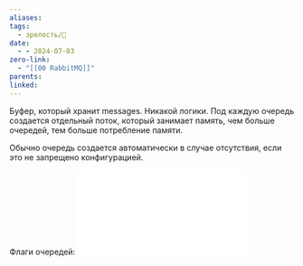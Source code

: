 ```yaml
---
aliases: 
tags:
  - зрелость/🌱
date:
  - - 2024-07-03
zero-link:
  - "[[00 RabbitMQ]]"
parents: 
linked:
---
```

Буфер, который хранит messages. Никакой логики. Под каждую очередь создается отдельный поток, который занимает память, чем больше очередей, тем больше потребление памяти.

Обычно очередь создается автоматически в случае отсутствия, если это не запрещено конфигурацией.

Флаги очередей:
![Флаги очередей в RabbitMQ](Флаги%20очередей%20в%20RabbitMQ.md)